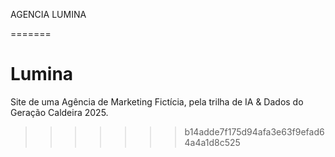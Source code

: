 AGENCIA LUMINA

=======
# Lumina
Site de uma Agência de Marketing Fictícia, pela trilha de IA &amp; Dados do Geração Caldeira 2025.
>>>>>>> b14adde7f175d94afa3e63f9efad64a4a1d8c525
